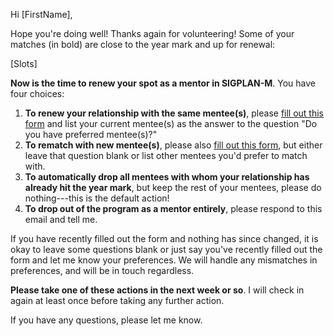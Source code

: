 Hi [FirstName],

Hope you're doing well! Thanks again for volunteering! Some of your matches (in bold) are close to the year mark and up for renewal:

[Slots]

**Now is the time to renew your spot as a mentor in SIGPLAN-M**. You have four choices:

1. **To renew your relationship with the same mentee(s)**, please [fill out this form](https://forms.gle/aer7Uc5CHohH6fZY6) and list your current mentee(s) as the answer to the question "Do you have preferred mentee(s)?"
2. **To rematch with new mentee(s)**, please also [fill out this form](https://forms.gle/aer7Uc5CHohH6fZY6), but either leave that question blank or list other mentees you'd prefer to match with.
3. **To automatically drop all mentees with whom your relationship has already hit the year mark**, but keep the rest of your mentees, please do nothing---this is the default action!
4. **To drop out of the program as a mentor entirely**, please respond to this email and tell me.

If you have recently filled out the form and nothing has since changed, it is okay to leave some questions blank or just say you've recently filled out the form and let me know your preferences. We will handle any mismatches in preferences, and will be in touch regardless.

**Please take one of these actions in the next week or so**. I will check in again at least once before taking any further action.

If you have any questions, please let me know.

<Name>
